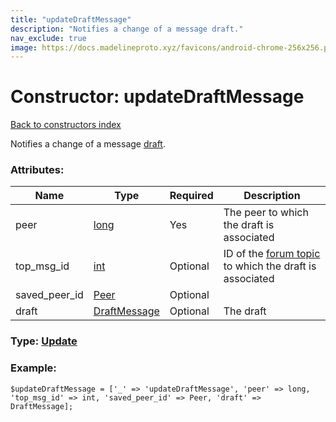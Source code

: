 ```yaml
---
title: "updateDraftMessage"
description: "Notifies a change of a message draft."
nav_exclude: true
image: https://docs.madelineproto.xyz/favicons/android-chrome-256x256.png
---
```

# Constructor: updateDraftMessage  
[Back to constructors index](/API_docs/constructors/index.html)



Notifies a change of a message [draft](https://core.telegram.org/api/drafts).

### Attributes:

| Name     |    Type       | Required | Description |
|----------|---------------|----------|-------------|
|peer|[long](/API_docs/types/long.html) | Yes|The peer to which the draft is associated|
|top\_msg\_id|[int](/API_docs/types/int.html) | Optional|ID of the [forum topic](https://core.telegram.org/api/forum#forum-topics) to which the draft is associated|
|saved\_peer\_id|[Peer](/API_docs/types/Peer.html) | Optional|
|draft|[DraftMessage](/API_docs/types/DraftMessage.html) | Optional|The draft|



### Type: [Update](/API_docs/types/Update.html)


### Example:

```
$updateDraftMessage = ['_' => 'updateDraftMessage', 'peer' => long, 'top_msg_id' => int, 'saved_peer_id' => Peer, 'draft' => DraftMessage];
```  
